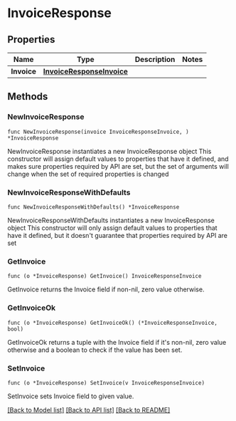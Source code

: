 # InvoiceResponse

## Properties

Name | Type | Description | Notes
------------ | ------------- | ------------- | -------------
**Invoice** | [**InvoiceResponseInvoice**](InvoiceResponseInvoice.md) |  | 

## Methods

### NewInvoiceResponse

`func NewInvoiceResponse(invoice InvoiceResponseInvoice, ) *InvoiceResponse`

NewInvoiceResponse instantiates a new InvoiceResponse object
This constructor will assign default values to properties that have it defined,
and makes sure properties required by API are set, but the set of arguments
will change when the set of required properties is changed

### NewInvoiceResponseWithDefaults

`func NewInvoiceResponseWithDefaults() *InvoiceResponse`

NewInvoiceResponseWithDefaults instantiates a new InvoiceResponse object
This constructor will only assign default values to properties that have it defined,
but it doesn't guarantee that properties required by API are set

### GetInvoice

`func (o *InvoiceResponse) GetInvoice() InvoiceResponseInvoice`

GetInvoice returns the Invoice field if non-nil, zero value otherwise.

### GetInvoiceOk

`func (o *InvoiceResponse) GetInvoiceOk() (*InvoiceResponseInvoice, bool)`

GetInvoiceOk returns a tuple with the Invoice field if it's non-nil, zero value otherwise
and a boolean to check if the value has been set.

### SetInvoice

`func (o *InvoiceResponse) SetInvoice(v InvoiceResponseInvoice)`

SetInvoice sets Invoice field to given value.



[[Back to Model list]](../README.md#documentation-for-models) [[Back to API list]](../README.md#documentation-for-api-endpoints) [[Back to README]](../README.md)


